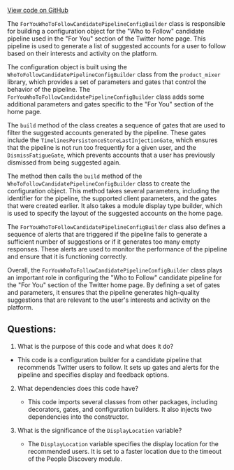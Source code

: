 [View code on GitHub](https://github.com/misbahsy/the-algorithm/home-mixer/server/src/main/scala/com/twitter/home_mixer/product/for_you/ForYouWhoToFollowCandidatePipelineConfigBuilder.scala)

The `ForYouWhoToFollowCandidatePipelineConfigBuilder` class is responsible for building a configuration object for the "Who to Follow" candidate pipeline used in the "For You" section of the Twitter home page. This pipeline is used to generate a list of suggested accounts for a user to follow based on their interests and activity on the platform.

The configuration object is built using the `WhoToFollowCandidatePipelineConfigBuilder` class from the `product_mixer` library, which provides a set of parameters and gates that control the behavior of the pipeline. The `ForYouWhoToFollowCandidatePipelineConfigBuilder` class adds some additional parameters and gates specific to the "For You" section of the home page.

The `build` method of the class creates a sequence of gates that are used to filter the suggested accounts generated by the pipeline. These gates include the `TimelinesPersistenceStoreLastInjectionGate`, which ensures that the pipeline is not run too frequently for a given user, and the `DismissFatigueGate`, which prevents accounts that a user has previously dismissed from being suggested again.

The method then calls the `build` method of the `WhoToFollowCandidatePipelineConfigBuilder` class to create the configuration object. This method takes several parameters, including the identifier for the pipeline, the supported client parameters, and the gates that were created earlier. It also takes a module display type builder, which is used to specify the layout of the suggested accounts on the home page.

The `ForYouWhoToFollowCandidatePipelineConfigBuilder` class also defines a sequence of alerts that are triggered if the pipeline fails to generate a sufficient number of suggestions or if it generates too many empty responses. These alerts are used to monitor the performance of the pipeline and ensure that it is functioning correctly.

Overall, the `ForYouWhoToFollowCandidatePipelineConfigBuilder` class plays an important role in configuring the "Who to Follow" candidate pipeline for the "For You" section of the Twitter home page. By defining a set of gates and parameters, it ensures that the pipeline generates high-quality suggestions that are relevant to the user's interests and activity on the platform.
## Questions: 
 1. What is the purpose of this code and what does it do?
   - This code is a configuration builder for a candidate pipeline that recommends Twitter users to follow. It sets up gates and alerts for the pipeline and specifies display and feedback options.

2. What dependencies does this code have?
   - This code imports several classes from other packages, including decorators, gates, and configuration builders. It also injects two dependencies into the constructor.

3. What is the significance of the `DisplayLocation` variable?
   - The `DisplayLocation` variable specifies the display location for the recommended users. It is set to a faster location due to the timeout of the People Discovery module.